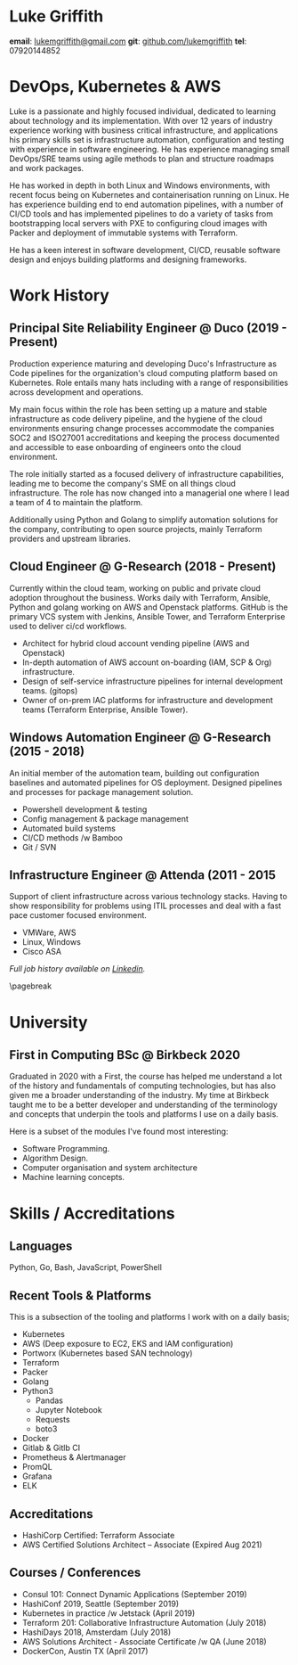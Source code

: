 # Luke Griffith
 
**email**: lukemgriffith@gmail.com 
**git**: [github.com/lukemgriffith](https://github.com/lukemgriffith)
**tel**: 07920144852
 
 
# DevOps, Kubernetes & AWS
 
Luke is a passionate and highly focused individual, dedicated to learning about technology and its implementation. With over 12 years of industry experience working with business critical infrastructure, and applications his primary skills set 
is infrastructure automation, configuration and testing
with experience in software engineering. He has experience managing small DevOps/SRE teams using agile methods to plan and structure roadmaps and work packages. 
 
He has worked in depth in both Linux and Windows environments, with recent focus being on Kubernetes and containerisation running on Linux. He has experience building end to end automation pipelines, with a number of CI/CD tools and has implemented pipelines to do a variety of tasks from bootstrapping local servers with PXE to configuring cloud images with Packer and deployment of immutable systems with Terraform.
 
He has a keen interest in software development, CI/CD, reusable software design and enjoys building platforms and designing frameworks.
 
# Work History
 
## Principal Site Reliability Engineer @ Duco (2019 - Present)
 
Production experience maturing and developing Duco's Infrastructure as Code pipelines for the organization's cloud computing platform based on Kubernetes. Role entails many hats including with a range of responsibilities across development and operations.
 
My main focus within the role has been setting up a mature and stable infrastructure as code delivery pipeline, and the hygiene of the cloud environments ensuring change processes accommodate the companies SOC2 and ISO27001 accreditations and keeping the process documented and accessible to ease onboarding of engineers onto the cloud environment. 
 
The role initially started as a focused delivery of infrastructure capabilities, leading me to become the company's SME on all things cloud infrastructure. The role has now changed into a managerial one where I lead a team of 4 to maintain the platform. 
 
Additionally using Python and Golang to simplify automation solutions for the company, contributing to open source projects, mainly Terraform providers and upstream libraries.
 
## Cloud Engineer @ G-Research (2018 - Present)
 
Currently within the cloud team, working on public and private cloud adoption 
throughout the business. Works daily with Terraform, Ansible, Python and golang
working on AWS and Openstack platforms. GitHub is the primary VCS system with 
Jenkins, Ansible Tower, and Terraform Enterprise used to deliver ci/cd 
workflows. 
 
- Architect for hybrid cloud account vending pipeline (AWS and Openstack) 
- In-depth automation of AWS account on-boarding (IAM, SCP & Org)
infrastructure.
- Design of self-service infrastructure pipelines for internal development 
teams. (gitops)
- Owner of on-prem IAC platforms for infrastructure and development teams 
(Terraform Enterprise, Ansible Tower).
 
## Windows Automation Engineer @ G-Research (2015 - 2018)
 
An initial member of the automation team, building out configuration baselines
and automated pipelines for OS deployment. Designed pipelines and processes 
for package management solution.
 
- Powershell development & testing 
- Config management & package management
- Automated build systems
- CI/CD methods /w Bamboo
- Git / SVN 
 
## Infrastructure Engineer @ Attenda (2011 - 2015
 
Support of client infrastructure across various technology stacks. Having to 
show responsibility for problems using ITIL processes  and deal with a fast pace 
customer focused environment.
 
- VMWare, AWS
- Linux, Windows
- Cisco ASA
 
 
_Full job history available on [Linkedin](http://linkedin.com/in/lukemgriffith)._
 
\pagebreak 
 
# University
 
## First in Computing BSc @ Birkbeck 2020
 
Graduated in 2020 with a First, the course has helped me understand a lot of the 
history and fundamentals of computing technologies, but has also given me a 
broader understanding of the industry. My time at Birkbeck taught me 
to be a better developer and understanding of the terminology and concepts 
that underpin the tools and platforms I use on a daily basis.
 
Here is a subset of the modules I've found most interesting:
 
- Software Programming.
- Algorithm Design.
- Computer organisation and system architecture
- Machine learning concepts. 
 
# Skills / Accreditations 
 
## Languages
 
Python, Go, Bash, JavaScript, PowerShell
 
## Recent Tools & Platforms
 
This is a subsection of the tooling and platforms I work with on a daily basis;
 
* Kubernetes
* AWS (Deep exposure to EC2, EKS and IAM configuration)
* Portworx (Kubernetes based SAN technology)
* Terraform
* Packer
* Golang
* Python3
    * Pandas
    * Jupyter Notebook
    * Requests
    * boto3
* Docker
* Gitlab & Gitlb CI
* Prometheus & Alertmanager
* PromQL
* Grafana
* ELK
 
 
## Accreditations 
 
* HashiCorp Certified: Terraform Associate
* AWS Certified Solutions Architect – Associate (Expired Aug 2021)
 
## Courses / Conferences
 
- Consul 101: Connect Dynamic Applications (September 2019)
- HashiConf 2019, Seattle (September 2019)
- Kubernetes in practice /w Jetstack (April 2019)
- Terraform 201: Collaborative Infrastructure Automation (July 2018)
- HashiDays 2018, Amsterdam (July 2018)
- AWS Solutions Architect - Associate Certificate /w QA (June 2018)
- DockerCon, Austin TX (April 2017)
 
 
 
 
 
 
 

